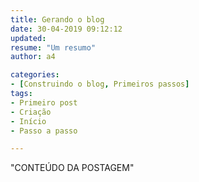 ```yaml
---
title: Gerando o blog
date: 30-04-2019 09:12:12
updated:
resume: "Um resumo"
author: a4

categories:
- [Construindo o blog, Primeiros passos]
tags:
- Primeiro post
- Criação
- Início
- Passo a passo

---
```



"CONTEÚDO DA POSTAGEM"
